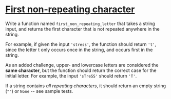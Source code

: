 # [First non-repeating character](https://www.codewars.com/kata/52bc74d4ac05d0945d00054e)

Write a function named `first_non_repeating_letter` that takes a string input, and returns the first character that is not repeated anywhere in the string.

For example, if given the input `'stress'`, the function should return `'t'`, since the letter t only occurs once in the string, and occurs first in the string.

As an added challenge, upper- and lowercase letters are considered the **same character**, but the function should return the correct case for the initial letter. For example, the input `'sTreSS'` should return `'T'`.

If a string contains _all repeating characters_, it should return an empty string (`""`) or `None` -- see sample tests.

